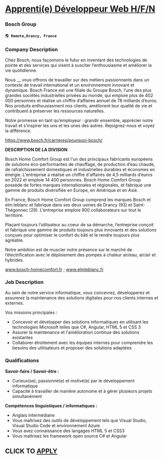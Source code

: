 # [Apprenti(e) Développeur Web H/F/N](https://www.remotewlb.com/apply/apprenti-e-developpeur-web-h-f-n-109529)  
### Bosch Group  
#### `🌎 Remote,Drancy, France`  

### **Company Description**

Chez Bosch, nous façonnons le futur en inventant des technologies de pointe et des services qui visent à susciter l’enthousiasme et améliorer la vie quotidienne.

Nous __ vous offrons de travailler sur des métiers passionnants dans un contexte de travail international et un environnement innovant et dynamique. Bosch France est une filiale du Groupe Bosch, l’une des plus grandes sociétés industrielles privées au monde, qui emploie plus de 402 000 personnes et réalise un chiffre d’affaires annuel de 78 milliards d’euros. Nos produits enthousiasment nos clients, améliorent leur qualité de vie et contribuent à préserver les ressources naturelles.

Notre promesse en tant qu’employeur : grandir ensemble, apprécier notre travail et s’inspirer les uns et les unes des autres. Rejoignez-nous et voyez la différence.

https://www.bosch.fr/carrieres/pourquoi-bosch/

 **DESCRIPTION DE LA DIVISION**

Bosch Home Comfort Group est l'un des principaux fabricants européens de solutions éco-performantes de chauffage, de production d’eau chaude, de rafraîchissement domestiques et industrielles durables et économes en énergie. L'entreprise a réalisé un chiffre d'affaires de 4,5 milliards d’euros en 2022 et emploie 14 400 personnes. Bosch Home Comfort Group possède de fortes marques internationales et régionales, et fabrique une gamme de produits diversifiée en Europe, en Amérique et en Asie.

En France, Bosch Home Comfort Group comprend les marques Bosch et elm.leblanc et fabrique dans ses deux usines de Drancy (93) et Saint-Thégonnec (29). L’entreprise emploie 900 collaborateurs sur tout le territoire.

Plaçant toujours l’utilisateur au coeur de sa démarche, l’entreprise conçoit et fabrique une gamme de produits toujours plus innovants et des solutions conçues pour optimiser le confort du bâti et le rendre toujours plus agréable.

Notre ambition est de muscler notre présence sur le marché de l’électrification avec le déploiement des pompes à chaleur air/eau, air/air et hybrides.

www.bosch-homecomfort.fr ; www.elmleblanc.fr

### **Job Description**

Au sein de notre service informatique, vous concevrez, développerez et assurerez la maintenance des solutions digitales pour nos clients internes et externes.

Vos missions principales :

  * Concevoir et développer des solutions informatiques en utilisant les technologies Microsoft telles que C#, Angular, HTML 5 et CSS 3
  * Assurer la maintenance et l'amélioration continue des solutions existantes
  * Collaborer étroitement avec les équipes internes pour comprendre les besoins des utilisateurs et proposer des solutions adaptées

###  **Qualifications**

 **Savoir-faire / Savoir-être :**

  * Curieux(se), passionné(e) et motivé(e) par le développement informatique
  * Capacité à travailler de manière autonome et à gérer plusieurs projets simultanément

 **Compétences linguistiques / informatiques :**

  * Anglais intermédiaire
  * Vous maîtrisez des outils de développement tels que Visual Studio, Visual Studio Code et environnement Azure
  * Vous avez connaissance des langages HTML 5 et CSS3
  * Vous maîtrisez les framework open source C# et Angular

  
## CLICK TO [APPLY](https://www.remotewlb.com/apply/apprenti-e-developpeur-web-h-f-n-109529)

